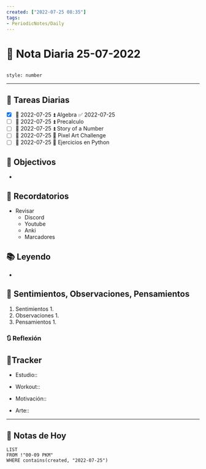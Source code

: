 ```yaml
---
created: ["2022-07-25 08:35"]
tags:
- PeriodicNotes/Daily
---
```


# 📅 Nota Diaria 25-07-2022
```toc

style: number

```

---
## 🔷 Tareas Diarias
- [x] 📅 2022-07-25 ⏫ Algebra ✅ 2022-07-25
- [ ] 📅 2022-07-25 ⏫ Precalculo
- [ ] 📅 2022-07-25 ⏫ Story of a Number
- [ ] 📅 2022-07-25 🔼 Pixel Art Challenge
- [ ] 📅 2022-07-25 🔽 Ejercicios en Python

## 🎯 Objectivos
- 
## 📕 Recordatorios
- Revisar
	- Discord
	- Youtube
	- Anki
	- Marcadores
## 📚 Leyendo
- 
## 💬 Sentimientos, Observaciones, Pensamientos 
1. Sentimientos
	1. 
2. Observaciones
	1. 
3. Pensamientos
	1. 
### 🔃 Reflexión

## 🔷Tracker

- Estudio::

- Workout::

- Motivación::

- Arte::
---

## 📅 Notas de Hoy
```dataview
LIST 
FROM !"00-09 PKM" 
WHERE contains(created, "2022-07-25")
```